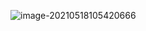 ![image-20210518105420666](C:\Users\NILV\AppData\Roaming\Typora\typora-user-images\image-20210518105420666.png)